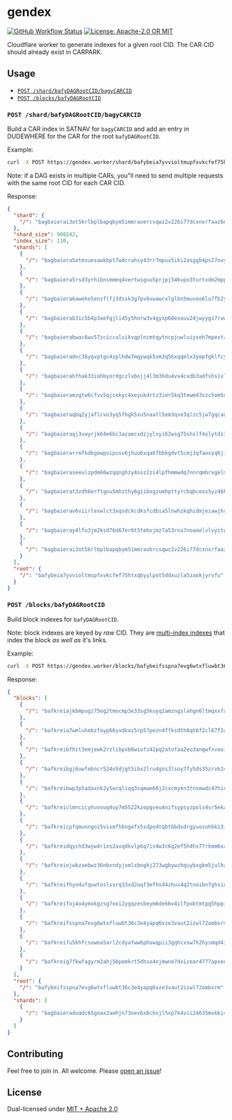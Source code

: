 # gendex

<p>
  <a href="https://github.com/web3-storage/gendex/actions/workflows/release.yml"><img alt="GitHub Workflow Status" src="https://img.shields.io/github/actions/workflow/status/web3-storage/gendex/test.yml?branch=main&style=for-the-badge" /></a>
  <a href="https://github.com/web3-storage/gendex/blob/main/LICENSE.md"><img alt="License: Apache-2.0 OR MIT" src="https://img.shields.io/badge/LICENSE-Apache--2.0%20OR%20MIT-yellow?style=for-the-badge" /></a>
</p>

Cloudflare worker to generate indexes for a given root CID. The CAR CID should already exist in CARPARK.

## Usage

* [`POST /shard/bafyDAGRootCID/bagyCARCID`](#post-carbafyDAGRootCIDbagyCARCID)
* [`POST /blocks/bafyDAGRootCID`](#post-blocksbafyDAGRootCID)

### `POST /shard/bafyDAGRootCID/bagyCARCID`

Build a CAR index in SATNAV for `bagyCARCID` and add an entry in DUDEWHERE for the CAR for the root `bafyDAGRootCID`.

Example:

```sh
curl -X POST https://gendex.worker/shard/bafybeia7yvvioltmupfxvkcfef75htxqbyylpot5ddxuzla5zaokjyrvfu/bagbaierai3ot5krlbplbapqbym5immraoercsqwz2v226i77dcxnxrfaazbq
```

Note: if a DAG exists in multiple CARs, you"ll need to send multiple requests with the same root CID for each CAR CID.

Response:

```json
{
  "shard": {
    "/": "bagbaierai3ot5krlbplbapqbym5immraoercsqwz2v226i77dcxnxrfaazbq"
  },
  "shard_size": 980242,
  "index_size": 110,
  "shards": [
    {
      "/": "bagbaiera5etmvuesawkbpt7wdcrahsy43rr7mpux5iki2asggb4ps27ovyta"
    },
    {
      "/": "bagbaiera5rsd3yrhibnsmmeq4vertwiguu5prjpj54kvpo3turtxdm2mpp3q"
    },
    {
      "/": "bagbaiera6awehe5enzflfj3dssk3g7pv6xwawcxlglbn5muveo6lu7fb2yrq"
    },
    {
      "/": "bagbaierab3ic5b4p3aefgjli45y5horw3v4gyxp68esouu24jwyygs7ruwwa"
    },
    {
      "/": "bagbaierabwac6wv57zciccalsikvqplncmtqytncpjuwluiyseh7mpextzta"
    },
    {
      "/": "bagbaieradnc36yqvptgs4zplhdw7mqywqk5xm3q56xqqmlx3ympfgklfcy5a"
    },
    {
      "/": "bagbaierahfhak33iohbyordgczlvbojj4l3m3hdu4vv4cxdb3adfshsivl7a"
    },
    {
      "/": "bagbaieramzgtw6cfvv5qjcekyc4xeyukdrtz3imr5kq3tewm43vzc5om5u3q"
    },
    {
      "/": "bagbaieraqbq2yjaflcvo3yq5fhgk5xu5naatl5em3qse3qlzc5jw7gqcadcq"
    },
    {
      "/": "bagbaieraqj3vwyrjk64e6bc3azaecxdzjylsyi62wsg75shslf4olytdz3ca"
    },
    {
      "/": "bagbaierarrmfkdkgowpvipusv6jhuu6xqa6fbbkgdvt5cmj3qfaoxyq6jiaq"
    },
    {
      "/": "bagbaieraseeulzpdm66wzqqnghzy4ssz2zi4lpfhmmwdq7nnrqmbrxgelmrq"
    },
    {
      "/": "bagbaierat3zdh6erftgou5mhzthy6giibxgzumhpttyrcbqbcexs5yz46kya"
    },
    {
      "/": "bagbaierav6viirlexwlct3xqsdckcdksfcdbia5lnwhzkqhidmjeiawjhrra"
    },
    {
      "/": "bagbaieray4lfu3jm2ksd76d67er6t5tebvjmz7a53rna7noaeelvlvyitgga"
    },
    {
      "/": "bagbaierai3ot5krlbplbapqbym5immraobrcsqwz2v226i77dcxnxrfaazbq"
    }
  ],
  "root": {
    "/": "bafybeia7yvvioltmupfxvkcfef75htxqbyylpot5ddxuzla5zaokjyrvfu"
  }
}
```

### `POST /blocks/bafyDAGRootCID`

Build block indexes for `bafyDAGRootCID`.

Note: block indexes are keyed by _raw_ CID. They are [multi-index indexes](https://github.com/alanshaw/cardex#multi-index-index) that index the block _as well as_ it's links.

Example:

```sh
curl -X POST https://gendex.worker/blocks/bafybeifsspna7evg6wtxfluwbt36c3e4yapq6vze3vaut2izwl72ombxrm
```

Response:

```json
{
  "blocks": [
    {
      "/": "bafkreiajkbmpugz75eg2tmocmp3e33sg5kuyq2amzngslahgn6ltmqxxfa"
    },
    {
      "/": "bafkreia7wmluhebzfayp66yxdkaz5rp57pezn4ffksdth6qt6f2cl67f2a"
    },
    {
      "/": "bafkreibfhit3emjewk2rzlibpxb6wiufz42pq2atofaa2eo3anqwfxvaui"
    },
    {
      "/": "bafkreibgj6uwfebncr524o5djgt5ibx2lru4gns3lsoy7fy5ds35zrvk24"
    },
    {
      "/": "bafkreibwp3p5adaxnk2y5ecqliqq3sqmwe66j2cxcmykn3tnxewdc47hie"
    },
    {
      "/": "bafkreiclmncicyhuvouq4uy7m5522kzopgveu4nifsypsyzpols4sr5eka"
    },
    {
      "/": "bafkreicpfqmunngoi5vixmfhbngefx5sdpo4tqbtbbdxdrgyuosohbki3i"
    },
    {
      "/": "bafkreidqychd3wyw4rixs2avqdkvlp6q7is4w3c6q2ef5h4hx77rkmm6xa"
    },
    {
      "/": "bafkreiejwbzaebwz36nbxndyjxmlxbngkj273wgbywzhquybxgkm5julha"
    },
    {
      "/": "bafkreifhyo4ufquwtoslssrq33xd2oqf3efhsd4zhux4q2tnoibn7ghsiq"
    },
    {
      "/": "bafkreifoj4o4ymxkgzsg7oxi2ygqzesbeym6dek6v4ilfpobtmtpq5hppi"
    },
    {
      "/": "bafkreifsspna7evg6wtxfluwbt36c3e4yapq6vze3vaut2izwl72ombxrm"
    },
    {
      "/": "bafkreifu5khfcsowea5arl2cdyafww6phowqpii3gqhcxsw7h2hysmqd4i"
    },
    {
      "/": "bafkreig7fkwfagyrm2ahj56pemkrt5dhso4njmwne7dxizear4777apxee"
    }
  ],
  "root": {
    "/": "bafybeifsspna7evg6wtxfluwbt36c3e4yapq6vze3vaut2izwl72ombxrm"
  },
  "shards": [
    {
      "/": "bagbaieradoadc65goax2aehjn73oevbx6cbxjl5xp7k4vii24635mxkki42q"
    }
  ]
}
```
## Contributing

Feel free to join in. All welcome. Please [open an issue](https://github.com/web3-storage/gendex/issues)!

## License

Dual-licensed under [MIT + Apache 2.0](https://github.com/web3-storage/gendex/blob/main/LICENSE.md)

